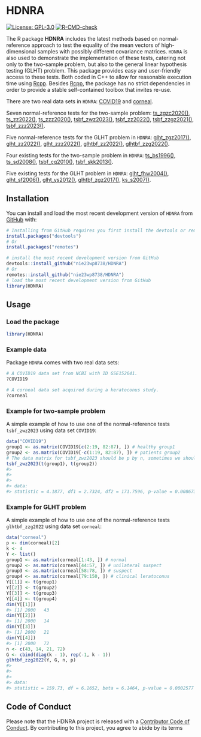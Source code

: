 
<!-- README.md is generated from README.Rmd. Please edit that file -->

# HDNRA

<!-- badges: start -->

[![License:
GPL-3.0](https://img.shields.io/badge/License-GPLv3-blue.svg)](https://www.gnu.org/licenses/gpl-3.0)
[![R-CMD-check](https://github.com/nie23wp8738/HDNRA/actions/workflows/R-CMD-check.yaml/badge.svg)](https://github.com/nie23wp8738/HDNRA/actions/workflows/R-CMD-check.yaml)

<!-- badges: end -->

The R package **HDNRA** includes the latest methods based on
normal-reference approach to test the equality of the mean vectors of
high-dimensional samples with possibly different covariance matrices.
`HDNRA` is also used to demonstrate the implementation of these tests,
catering not only to the two-sample problem, but also to the general
linear hypothesis testing (GLHT) problem. This package provides easy and
user-friendly access to these tests. Both coded in C++ to allow for
reasonable execution time using
[Rcpp](https://github.com/RcppCore/Rcpp). Besides
[Rcpp](https://github.com/RcppCore/Rcpp), the package has no strict
dependencies in order to provide a stable self-contained toolbox that
invites re-use.

There are two real data sets in `HDNRA`:
[COVID19](https://nie23wp8738.github.io/HDNRA/reference/COVID19.html)
and
[corneal](https://nie23wp8738.github.io/HDNRA/reference/corneal.html).

Seven normal-reference tests for the two-sample problem:
[ts_zgzc2020()](https://nie23wp8738.github.io/HDNRA/reference/ts_zgzc2020.html),
[ts_zz2022()](https://nie23wp8738.github.io/HDNRA/reference/ts_zz2022.html),
[ts_zzz2020()](https://nie23wp8738.github.io/HDNRA/reference/ts_zzz2020.html),
[tsbf_zwz2023()](https://nie23wp8738.github.io/HDNRA/reference/tsbf_zwz2023.html),
[tsbf_zz2022()](https://nie23wp8738.github.io/HDNRA/reference/tsbf_zz2022.html),
[tsbf_zzgz2021()](https://nie23wp8738.github.io/HDNRA/reference/tsbf_zzgz2021.html),
[tsbf_zzz2023()](https://nie23wp8738.github.io/HDNRA/reference/tsbf_zzz2023.html).

Five normal-reference tests for the GLHT problem in `HDNRA`:
[glht_zgz2017()](https://nie23wp8738.github.io/HDNRA/reference/glht_zgz2017.html),
[glht_zz2022()](https://nie23wp8738.github.io/HDNRA/reference/glht_zz2022.html),
[glht_zzz2022()](https://nie23wp8738.github.io/HDNRA/reference/glht_zzz2022.html),
[glhtbf_zz2022()](https://nie23wp8738.github.io/HDNRA/reference/glhtbf_zz2022.html),
[glhtbf_zzg2022()](https://nie23wp8738.github.io/HDNRA/reference/glhtbf_zzg2022.html).

Four existing tests for the two-sample problem in `HDNRA`:
[ts_bs1996()](https://nie23wp8738.github.io/HDNRA/reference/ts_bs1996.html),
[ts_sd2008()](https://nie23wp8738.github.io/HDNRA/reference/ts_sd2008.html),
[tsbf_cq2010()](https://nie23wp8738.github.io/HDNRA/reference/tsbf_cq2010.html),
[tsbf_skk2013()](https://nie23wp8738.github.io/HDNRA/reference/tsbf_skk2013.html).

Five existing tests for the GLHT problem in `HDNRA`:
[glht_fhw2004()](https://nie23wp8738.github.io/HDNRA/reference/glht_fhw2004.html),
[glht_sf2006()](https://nie23wp8738.github.io/HDNRA/reference/glht_sf2006.html),
[glht_ys2012()](https://nie23wp8738.github.io/HDNRA/reference/glht_ys2012.html),
[glhtbf_zgz2017()](https://nie23wp8738.github.io/HDNRA/reference/glhtbf_zgz2017.html),
[ks_s2007()](https://nie23wp8738.github.io/HDNRA/reference/ks_s2007.html).

## Installation

You can install and load the most recent development version of `HDNRA`
from [GitHub](https://github.com/) with:

``` r
# Installing from GitHub requires you first install the devtools or remotes package
install.packages("devtools")
# Or
install.packages("remotes")

# install the most recent development version from GitHub
devtools::install_github("nie23wp8738/HDNRA")
# Or
remotes::install_github("nie23wp8738/HDNRA")
# load the most recent development version from GitHub
library(HDNRA)
```

## Usage

### Load the package

``` r
library(HDNRA)
```

### Example data

Package `HDNRA` comes with two real data sets:

``` r
# A COVID19 data set from NCBI with ID GSE152641.
?COVID19

# A corneal data set acquired during a keratoconus study.
?corneal
```

### Example for two-sample problem

A simple example of how to use one of the normal-reference tests
`tsbf_zwz2023` using data set `COVID19`:

``` r
data("COVID19")
group1 <- as.matrix(COVID19[c(2:19, 82:87), ]) # healthy group1
group2 <- as.matrix(COVID19[-c(1:19, 82:87), ]) # patients group2
# The data matrix for tsbf_zwz2023 should be p by n, sometimes we should transpose the data matrix
tsbf_zwz2023(t(group1), t(group2))
#> 
#> 
#> 
#> data:  
#> statistic = 4.1877, df1 = 2.7324, df2 = 171.7596, p-value = 0.008673
```

### Example for GLHT problem

A simple example of how to use one of the normal-reference tests
`glhtbf_zzg2022` using data set `corneal`:

``` r
data("corneal")
p <- dim(corneal)[2]
k <- 4
Y <- list()
group1 <- as.matrix(corneal[1:43, ]) # normal
group2 <- as.matrix(corneal[44:57, ]) # unilateral suspect
group3 <- as.matrix(corneal[58:78, ]) # suspect
group4 <- as.matrix(corneal[79:150, ]) # clinical leratoconus
Y[[1]] <- t(group1)
Y[[2]] <- t(group2)
Y[[3]] <- t(group3)
Y[[4]] <- t(group4)
dim(Y[[1]])
#> [1] 2000   43
dim(Y[[2]])
#> [1] 2000   14
dim(Y[[3]])
#> [1] 2000   21
dim(Y[[4]])
#> [1] 2000   72
n <- c(43, 14, 21, 72)
G <- cbind(diag(k - 1), rep(-1, k - 1))
glhtbf_zzg2022(Y, G, n, p)
#> 
#> 
#> 
#> data:  
#> statistic = 159.73, df = 6.1652, beta = 6.1464, p-value = 0.0002577
```

## Code of Conduct

Please note that the HDNRA project is released with a [Contributor Code
of
Conduct](https://contributor-covenant.org/version/2/1/CODE_OF_CONDUCT.html).
By contributing to this project, you agree to abide by its terms
